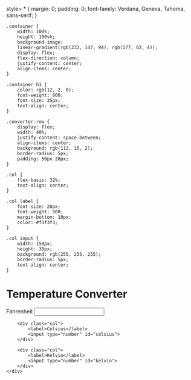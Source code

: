 style>
	* {
		margin: 0;
		padding: 0;
		font-family: Verdana, Geneva, Tahoma, sans-serif;
	}
	
	.container {
		width: 100%;
		height: 100vh;
		background-image:
		linear-gradient(rgb(232, 147, 94), rgb(177, 62, 4));
		display: flex;
		flex-direction: column;
		justify-content: center;
		align-items: center;
	}
	
	.container h1 {
		color: rgb(12, 2, 0);
		font-weight: 800;
		font-size: 35px;
		text-align: center;
	}
	
	.converter-row {
		display: flex;
		width: 40%;
		justify-content: space-between;
		align-items: center;
		background: rgb(112, 15, 2);
		border-radius: 5px;
		padding: 50px 20px;
	}
	
	.col {
		flex-basis: 32%;
		text-align: center;
	}
	
	.col label {
		font-size: 20px;
		font-weight: 500;
		margin-bottom: 10px;
		color: #f3f3f3;
	}
	
	.col input {
		width: 150px;
		height: 30px;
		background: rgb(255, 255, 255);
		border-radius: 5px;
		text-align: center;
	}
</style>

<div class="container">
	<h1>
		Temperature Converter</h1>
	<div class="converter-row">
		<div class="col">
			<label>Fahrenheit</label>
			<input type="number" id="fahrenheit">
		</div>

		<div class="col">
			<label>Celsius</label>
			<input type="number" id="celsius">
		</div>

		<div class="col">
			<label>Kelvin</label>
			<input type="number" id="kelvin">
		</div>
	</div>
</div>

<script>
	let celsius = document.getElementById('celsius');
	let fahrenheit = document.getElementById('fahrenheit');
	let kelvin = document.getElementById('kelvin');
	celsius.oninput = function () {
		let f = (parseFloat(celsius.value) * 9) / 5 + 32;
		fahrenheit.value = parseFloat(f.toFixed(2));
	
		let k = (parseFloat(celsius.value) + 273.15);
		kelvin.value = parseFloat(k.toFixed(2));
	}
	fahrenheit.oninput = function () {
		let c = ((parseFloat(
			fahrenheit.value) - 32) * 5) / 9;
		celsius.value = parseFloat(c.toFixed(2));
	
		let k = (parseFloat(
			fahrenheit.value) - 32) * 5 / 9 + 273.15;
		kelvin.value = parseFloat(k.toFixed(2));
	}
	kelvin.oninput = function () {
		let f = (parseFloat(
			kelvin.value) - 273.15) * 9 / 5 + 32;
		fahrenheit.value = parseFloat(f.toFixed(2));
	
		let c = (parseFloat(kelvin.value) - 273.15);
		celsius.value = parseFloat(c.toFixed(2));
	}
</script>

